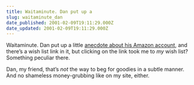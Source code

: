 ```yaml
---
title: Waitaminute. Dan put up a
slug: waitaminute_dan
date_published: 2001-02-09T19:11:29.000Z
date_updated: 2001-02-09T19:11:29.000Z
---
```


Waitaminute. Dan put up a little [anecdote about his Amazon account](http://www.lakefx.nu/archive/2001_02_04_index.html#2306496), and there’s a wish list link in it, but clicking on the link took me to *my* wish list? Something peculiar there.

Dan, my friend, that’s *not* the way to beg for goodies in a subtle manner. And no shameless money-grubbing like on my site, either.
